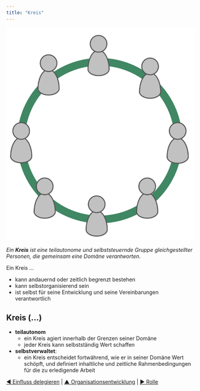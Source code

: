 ```yaml
---
title: "Kreis"
---
```



![right,fit](img/circle/circle.png)

_Ein **Kreis** ist eine teilautonome und selbststeuernde Gruppe gleichgestellter Personen, die gemeinsam eine Domäne verantworten._

Ein Kreis …

- kann andauernd oder zeitlich begrenzt bestehen
- kann selbstorganisierend sein
- ist selbst für seine Entwicklung und seine Vereinbarungen verantwortlich


## Kreis (…)

- **teilautonom** 
    - ein Kreis agiert innerhalb der Grenzen seiner Domäne
    - jeder Kreis kann selbstständig Wert schaffen
- **selbstverwaltet**: 
    - ein Kreis entscheidet fortwährend, wie er in seiner Domäne Wert schöpft, und definiert inhaltliche und zeitliche Rahmenbedingungen für die zu erledigende Arbeit

[&#9664; Einfluss delegieren](delegate-influence.html) | [&#9650; Organisationsentwicklung](building-organizations.html) | [&#9654; Rolle](role.html)

